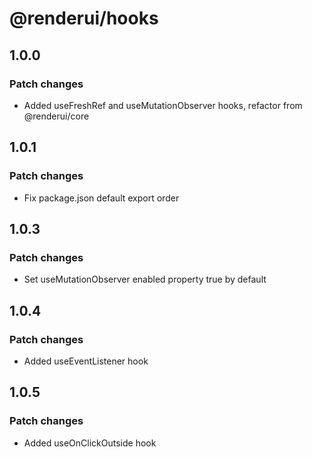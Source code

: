 # @renderui/hooks

## 1.0.0

### Patch changes

- Added useFreshRef and useMutationObserver hooks, refactor from @renderui/core

## 1.0.1

### Patch changes

- Fix package.json default export order

## 1.0.3

### Patch changes

- Set useMutationObserver enabled property true by default

## 1.0.4

### Patch changes

- Added useEventListener hook

## 1.0.5

### Patch changes

- Added useOnClickOutside hook
